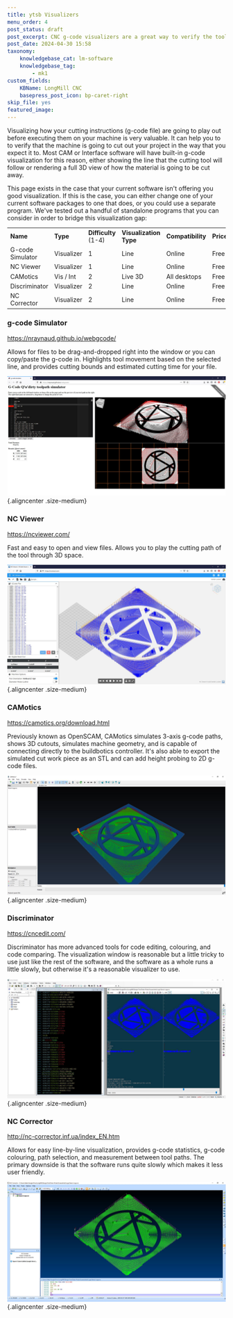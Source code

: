 ```yaml
---
title: ytsb Visualizers
menu_order: 4
post_status: draft
post_excerpt: CNC g-code visualizers are a great way to verify the toolpaths of your g-code file before running them on your LongMill CNC machine.
post_date: 2024-04-30 15:58
taxonomy:
    knowledgebase_cat: lm-software
    knowledgebase_tag:
        - mk1
custom_fields:
    KBName: LongMill CNC
    basepress_post_icon: bp-caret-right
skip_file: yes
featured_image: 
---
```

<p>Visualizing how your cutting instructions (g-code file) are going to play out before executing them on your machine is very valuable. It can help you to to verify that the machine is going to cut out your project in the way that you expect it to. Most CAM or Interface software will have built-in g-code visualization for this reason, either showing the line that the cutting tool will follow or rendering a full 3D view of how the material is going to be cut away.</p>
<p>This page exists in the case that your current software isn't offering you good visualization. If this is the case, you can either change one of your current software packages to one that does, or you could use a separate program. We've tested out a handful of standalone programs that you can consider in order to bridge this visualization gap:</p>

<p><!-- wp:table --></p>
<table class="wp-table" width="85%">
<tbody>
<tr>
<td><strong>Name</strong></td>
<td><strong>Type</strong></td>
<td><strong>Difficulty</strong> (1-4)</td>
<td><strong>Visualization Type<br /></strong></td>
<td><strong>Compatibility</strong></td>
<td><strong>Price</strong></td>
</tr>
<tr>
<td>G-code Simulator</td>
<td><span class="greText">Visualizer</span></td>
<td>1</td>
<td>Line</td>
<td>Online</td>
<td>Free</td>
</tr>
<tr>
<td>NC Viewer</td>
<td><span class="greText">Visualizer</span></td>
<td>1</td>
<td>Line</td>
<td>Online</td>
<td>Free</td>
</tr>
<tr>
<td>CAMotics</td>
<td><span class="greText">Vis</span> / <span class="orgText">Int</span></td>
<td>2</td>
<td>Live 3D</td>
<td>All desktops</td>
<td>Free</td>
</tr>
<tr>
<td>Discriminator</td>
<td><span class="greText">Visualizer</span></td>
<td>2</td>
<td>Line</td>
<td>Online</td>
<td>Free</td>
</tr>
<tr>
<td>NC Corrector</td>
<td><span class="greText">Visualizer</span></td>
<td>2</td>
<td>Line</td>
<td>Online</td>
<td>Free</td>
</tr>
</tbody>
</table>

<h3><strong>g-code Simulator</strong></h3>

<p><a href="https://nraynaud.github.io/webgcode/" target="_blank" rel="noopener noreferrer">https://nraynaud.github.io/webgcode/</a></p>
<p>Allows for files to be drag-and-dropped right into the window or you can copy/paste the g-code in. Highlights tool movement based on the selected line, and provides cutting bounds and estimated cutting time for your file.</p>

![](/_images/_longmill/_software/lm_visualizers_p1_g-code.JPG){.aligncenter .size-medium}

<h3><strong>NC Viewer </strong></h3>

<p><a href="https://ncviewer.com/" target="_blank" rel="noopener noreferrer">https://ncviewer.com/</a></p>
<p>Fast and easy to open and view files. Allows you to play the cutting path of the tool through 3D space.</p>

![](/_images/_longmill/_software/lm_visualizers_p2_NCViewer.JPG){.aligncenter .size-medium}

<h3><strong>CAMotics</strong></h3>

<p><a href="https://camotics.org/download.html" target="_blank" rel="noopener noreferrer">https://camotics.org/download.html</a></p>
<p>Previously known as OpenSCAM, CAMotics simulates 3-axis g-code paths, shows 3D cutouts, simulates machine geometry, and is capable of connecting directly to the buildbotics controller. It's also able to export the simulated cut work piece as an STL and can add height probing to 2D g-code files.</p>

![](/_images/_longmill/_software/lm_visualizers_p3_CAMotics.JPG){.aligncenter .size-medium}

<h3><strong>Discriminator</strong></h3>

<p><a href="https://cncedit.com/" target="_blank" rel="noopener noreferrer">https://cncedit.com/</a></p>
<p>Discriminator has more advanced tools for code editing, colouring, and code comparing. The visualization window is reasonable but a little tricky to use just like the rest of the software, and the software as a whole runs a little slowly, but otherwise it's a reasonable visualizer to use.</p>

![](/_images/_longmill/_software/lm_visualizers_p4_Discrim.JPG){.aligncenter .size-medium}

<h3><strong>NC Corrector</strong></h3>

<p><a href="http://nc-corrector.inf.ua/index_EN.htm" target="_blank" rel="noopener noreferrer">http://nc-corrector.inf.ua/index_EN.htm</a></p>
<p>Allows for easy line-by-line visualization, provides g-code statistics, g-code colouring, path selection, and measurement between tool paths. The primary downside is that the software runs quite slowly which makes it less user friendly.</p>

![](/_images/_longmill/_software/lm_visualizers_p5_NCCorrector.JPG){.aligncenter .size-medium}
